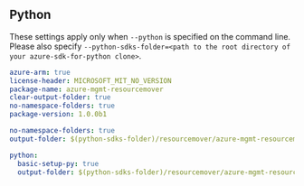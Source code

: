 ## Python

These settings apply only when `--python` is specified on the command line.
Please also specify `--python-sdks-folder=<path to the root directory of your azure-sdk-for-python clone>`.

```yaml $(python)
azure-arm: true 
license-header: MICROSOFT_MIT_NO_VERSION
package-name: azure-mgmt-resourcemover
clear-output-folder: true
no-namespace-folders: true
package-version: 1.0.0b1
```

```yaml $(python) && $(python-mode) == 'update'
no-namespace-folders: true
output-folder: $(python-sdks-folder)/resourcemover/azure-mgmt-resourcemover/azure/mgmt/resourcemover
```

``` yaml $(python) && $(python-mode) == 'create'
python:
  basic-setup-py: true 
  output-folder: $(python-sdks-folder)/resourcemover/azure-mgmt-resourcemover
```

